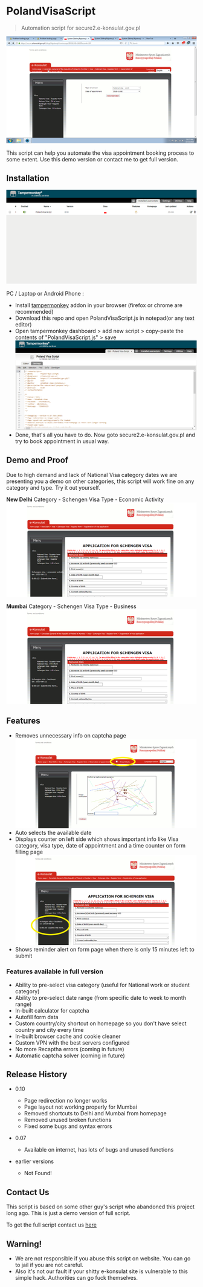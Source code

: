 # PolandVisaScript
> Automation script for secure2.e-konsulat.gov.pl 

![](poland.png)

This script can help you automate the visa appointment booking process to some extent. Use this demo version or contact me to get full version. 

## Installation

![](tampermonkey.png)

PC / Laptop or Android Phone :
 - Install [tampermonkey](https://www.tampermonkey.net/) addon in your browser (firefox or chrome are recommended) 
 - Download this repo and open PolandVisaScript.js in notepad(or any text editor)
 - Open tampermonkey dashboard > add new script > copy-paste the contents of "PolandVisaScript.js"  > save 
   ![](tampermonkey1.png)
 - Done, that's all you have to do. Now goto secure2.e-konsulat.gov.pl and try to book appointment in usual way.

## Demo and Proof
Due to high demand and lack of National Visa category dates we are presenting you a demo on other categories, this script will work fine on any category and type. 
Try it out yourself.

**New Delhi**
Category - Schengen Visa 
Type - Economic Activity  
![](newdelhi.png)

**Mumbai**
Category - Schengen Visa 
Type - Business
![](mumbai.png)

## Features 
 - Removes unnecessary info on captcha page 
 ![](features1.png) 
 - Auto selects the available date 
 - Displays counter on left side which shows important info like Visa category, visa type, date of appointment and a time counter on form filling page 
 ![](features2.png)
 - Shows reminder alert on form page when there is only 15 minutes left to submit
 
### Features available in full version 
 - Ability to pre-select visa category (useful for National work or student category) 
 - Ability to pre-select date range (from specific date to week to month range) 
 - In-built calculator for captcha 
 - Autofill form data
 - Custom country/city shortcut on homepage so you don't have select country and city every time 
 - In-built browser cache and cookie cleaner 
 - Custom VPN with the best servers configured 
 - No more Recaptha errors (coming in future) 
 - Automatic captcha solver (coming in future) 
 
 
## Release History

* 0.10
    * Page redirection no longer works 
    * Page layout not working properly for Mumbai
    * Removed shortcuts to Delhi and Mumbai from homepage
    * Removed unused broken functions
    * Fixed some bugs and syntax errors
 
* 0.07
    * Available on internet, has lots of bugs and unused functions
* earlier versions
    * Not Found!

## Contact Us 
This script is based on some other guy's script who abandoned this project long ago.
This is just a demo version of full script. 

To get the full script contact us [here](https://www.facebook.com/offensive.thinker) 


## Warning!  

 - We are not responsible if you abuse this script on website. You can go to jail if you are not careful. 
 - Also it's not our fault if your shitty e-konsulat site is vulnerable to this simple hack. Authorities can go fuck themselves. 
